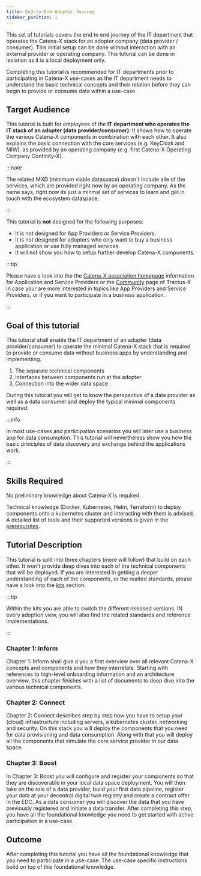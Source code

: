 ```yaml
---
title: End-to-End Adopter Journey
sidebar_position: 1
---
```


This set of tutorials covers the end to end journey of the IT department that operates the Catena-X stack for an adopter company (data provider / consumer).
This initial setup can be done without interaction with an external provider or operating company. This tutorial can be done in isolation as it is a local deployment only.

Completing this tutorial is recommended for IT departments prior to participating in Catena-X use-cases as the IT department needs to understand the basic technical concepts and their relation before they can begin to provide or consume data within a use-case.

## Target Audience

This tutorial is built for employees of the **IT department who operates the IT stack of an adopter (data provider/consumer)**. It shows how to operate the various Catena-X components in combination with each other. It also explains the basic connection with the core services (e.g. KeyCloak and MIW), as provided by an operating company (e.g. first Catena-X Operating Company Confinity-X).

:::note

The related MXD (minimum viable dataspace) doesn`t include alle of the services, which are provided right now by an operating company. As the name says, right now its just a minmal set of services to learn and get in touch with the ecosystem dataspace.

:::

This tutorial is **not** designed for the following purposes:

- It is not designed for App Providers or Service Providers.
- It is not designed for adopters who only want to buy a business application or use fully managed services.
- It will not show you how to setup further develop Catena-X components.

:::tip

Please have a look into the the [Catena-X association homepage](<https://www.catena-x.net>) information for Application and Service Providers or the [Community](<https://eclipse-tractusx.github.io/community>) page of Tractus-X in case your are more interested in topics like App Providers and Service Providers, or if you want to participate in a business application.

:::

## Goal of this tutorial

This tutorial shall enable the IT department of an adopter (data provider/consumer) to operate the minimal Catena-X stack that is required to provide or consume data without business apps by understanding and implementing.

1. The separate technical components
2. Interfaces between components run at the adopter
3. Connection into the wider data space

During this tutorial you will get to know the perspective of a data provider as well as a data consumer and deploy the typical minimal components required.

:::info

In most use-cases and participation scenarios you will later use a business app for data consumption. This tutorial will nevertheless show you how the basic principles of data discovery and exchange behind the applications work.

:::

## Skills Required

No preliminary knowledge about Catena-X is required.

Technical knowledge (Docker, Kubernetes, Helm, Terraform) to deploy components onto a kubernetes cluster and interacting with them is advised. A detailed list of tools and their supported versions is given in the [prerequisites](./e2e/prerequisites/prerequisites.md).

## Tutorial Description

This tutorial is split into three chapters (more will follow) that build on each other. It won't provide deep dives into each of the technical components that will be deployed. If you are interested in getting a deeper understanding of each of the components, or the realted standards, please have a look into the [kits](https://eclipse-tractusx.github.io/developer) section.

:::tip

Within the kits you are able to switch the different released versions. IN every adoption view, you will also find the related standards and reference implementations.

:::

### Chapter 1: Inform

Chapter 1: Inform shall give a you a first overview over all relevant Catena-X concepts and components and how they interrelate. Starting with references to high-level onboarding information and an architecture overview, this chapter finishes with a list of documents to deep dive into the various technical components.

### Chapter 2: Connect

Chapter 2: Connect describes step by step how you have to setup your (cloud) infrastructure including servers, a kubernetes cluster, networking and security. On this stack you will
deploy the components that you need for data provisioning and data consumption. Along with that you will deploy all the components that simulate the core service provider in our data space.

### Chapter 3: Boost

In Chapter 3: Boost you will configure and register your components so that they are discoverable in your local data space deployment. You will then take on the role of a data provider, build your first data pipeline, register your data at your decentral digital twin registry and create a contract offer in the EDC. As a data consumer you will discover the data that you have previously registered and initiate a data transfer. After completing this step, you have all the foundational knowledge you need to get started with active participation in a use-case.

## Outcome

After completing this tutorial you have all the foundational knowledge that you need to participate in a use-case. The use-case specific instructions build on top of this foundational knowledge.
